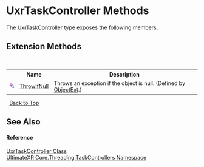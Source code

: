# UxrTaskController Methods
 

The <a href="T_UltimateXR_Core_Threading_TaskControllers_UxrTaskController">UxrTaskController</a> type exposes the following members.


## Extension Methods
&nbsp;<table><tr><th></th><th>Name</th><th>Description</th></tr><tr><td>![Public Extension Method](media/pubextension.gif "Public Extension Method")</td><td><a href="M_UltimateXR_Extensions_System_ObjectExt_ThrowIfNull">ThrowIfNull</a></td><td>
Throws an exception if the object is null.
 (Defined by <a href="T_UltimateXR_Extensions_System_ObjectExt">ObjectExt</a>.)</td></tr></table>&nbsp;
<a href="#uxrtaskcontroller-methods">Back to Top</a>

## See Also


#### Reference
<a href="T_UltimateXR_Core_Threading_TaskControllers_UxrTaskController">UxrTaskController Class</a><br /><a href="N_UltimateXR_Core_Threading_TaskControllers">UltimateXR.Core.Threading.TaskControllers Namespace</a><br />